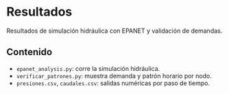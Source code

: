 # Resultados

Resultados de simulación hidráulica con EPANET y validación de demandas.

## Contenido

- `epanet_analysis.py`: corre la simulación hidráulica.
- `verificar_patrones.py`: muestra demanda y patrón horario por nodo.
- `presiones.csv`, `caudales.csv`: salidas numéricas por paso de tiempo.
